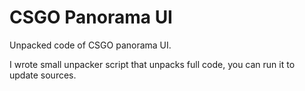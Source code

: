 # CSGO Panorama UI
Unpacked code of CSGO panorama UI.

I wrote small unpacker script that unpacks full code, you can run it to update sources.
